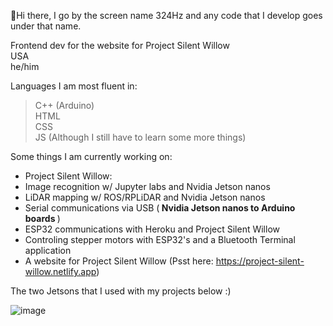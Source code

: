 👋Hi there, I go by the screen name 324Hz and any code that I develop goes under that name.

Frontend dev for the website for Project Silent Willow<br>
USA <br>
he/him <br>

Languages I am most fluent in: <br>
> C++ (Arduino) <br>
> HTML <br>
> CSS <br>
> JS (Although I still have to learn some more things) <br>

Some things I am currently working on:

- Project Silent Willow: <br>
- Image recognition w/ Jupyter labs and Nvidia Jetson nanos <br>
- LiDAR mapping w/ ROS/RPLiDAR and Nvidia Jetson nanos <br>
- Serial communications via USB (<b> Nvidia Jetson nanos to Arduino boards </b>) <br>
- ESP32 communications with Heroku and Project Silent Willow <br>
- Controling stepper motors with ESP32's and a Bluetooth Terminal application <br>
- A website for Project Silent Willow (Psst here: https://project-silent-willow.netlify.app)

The two Jetsons that I used with my projects below :) <br>

![image](https://user-images.githubusercontent.com/92825997/154865353-7d7306b5-ce05-443d-8f5a-f3db6f43751b.png)
